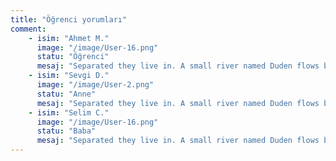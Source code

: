 ```yaml
---
title: "Öğrenci yorumları"
comment:
    - isim: "Ahmet M."
      image: "/image/User-16.png"
      statu: "Öğrenci"
      mesaj: "Separated they live in. A small river named Duden flows by their place and supplies it with the necessary regelialia."
    - isim: "Sevgi D."
      image: "/image/User-2.png"
      statu: "Anne"
      mesaj: "Separated they live in. A small river named Duden flows by their place and supplies it with the necessary regelialia."
    - isim: "Selim C."
      image: "/image/User-16.png"
      statu: "Baba"
      mesaj: "Separated they live in. A small river named Duden flows by their place and supplies it with the necessary regelialia."
---
```

